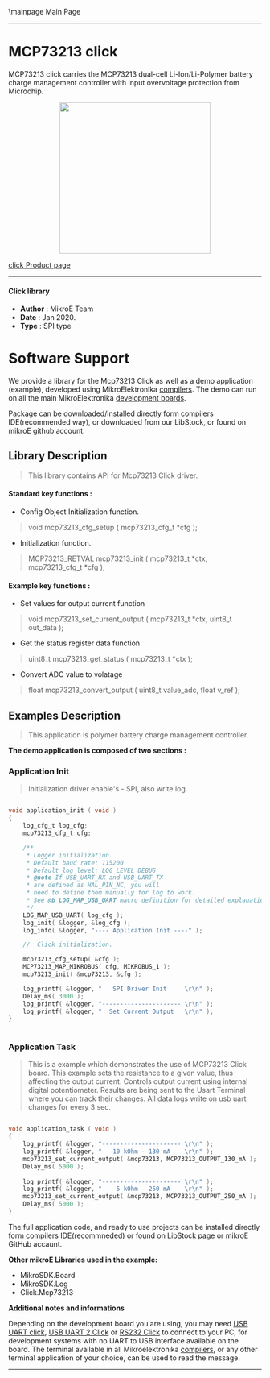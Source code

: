 \mainpage Main Page
 
 

---
# MCP73213 click

MCP73213 click carries the MCP73213 dual-cell Li-Ion/Li-Polymer battery charge management controller with input overvoltage protection from Microchip.

<p align="center">
  <img src="https://download.mikroe.com/images/click_for_ide/mcp73213_click.png" height=300px>
</p>

[click Product page](https://www.mikroe.com/mcp73213-click)

---


#### Click library 

- **Author**        : MikroE Team
- **Date**          : Jan 2020.
- **Type**          : SPI type


# Software Support

We provide a library for the Mcp73213 Click 
as well as a demo application (example), developed using MikroElektronika 
[compilers](https://shop.mikroe.com/compilers). 
The demo can run on all the main MikroElektronika [development boards](https://shop.mikroe.com/development-boards).

Package can be downloaded/installed directly form compilers IDE(recommended way), or downloaded from our LibStock, or found on mikroE github account. 

## Library Description

> This library contains API for Mcp73213 Click driver.

#### Standard key functions :

- Config Object Initialization function.
> void mcp73213_cfg_setup ( mcp73213_cfg_t *cfg ); 
 
- Initialization function.
> MCP73213_RETVAL mcp73213_init ( mcp73213_t *ctx, mcp73213_cfg_t *cfg );

#### Example key functions :

- Set values for output current function
> void mcp73213_set_current_output ( mcp73213_t *ctx, uint8_t out_data );
 
- Get the status register data function
> uint8_t mcp73213_get_status ( mcp73213_t *ctx );

- Convert ADC value to volatage
> float mcp73213_convert_output ( uint8_t value_adc, float v_ref );

## Examples Description

> This application is polymer battery charge management controller.

**The demo application is composed of two sections :**

### Application Init 

> Initialization driver enable's - SPI, also write log.

```c

void application_init ( void )
{
    log_cfg_t log_cfg;
    mcp73213_cfg_t cfg;

    /** 
     * Logger initialization.
     * Default baud rate: 115200
     * Default log level: LOG_LEVEL_DEBUG
     * @note If USB_UART_RX and USB_UART_TX 
     * are defined as HAL_PIN_NC, you will 
     * need to define them manually for log to work. 
     * See @b LOG_MAP_USB_UART macro definition for detailed explanation.
     */
    LOG_MAP_USB_UART( log_cfg );
    log_init( &logger, &log_cfg );
    log_info( &logger, "---- Application Init ----" );

    //  Click initialization.

    mcp73213_cfg_setup( &cfg );
    MCP73213_MAP_MIKROBUS( cfg, MIKROBUS_1 );
    mcp73213_init( &mcp73213, &cfg );

    log_printf( &logger, "   SPI Driver Init     \r\n" );
    Delay_ms( 3000 );
    log_printf( &logger, "---------------------- \r\n" );
    log_printf( &logger, "  Set Current Output   \r\n" );
}
  
```

### Application Task

> This is a example which demonstrates the use of MCP73213 Click board.
> This example sets the resistance to a given value, thus affecting the output current.
> Controls output current using internal digital potentiometer.
> Results are being sent to the Usart Terminal where you can track their changes.
> All data logs write on usb uart changes for every 3 sec.

```c

void application_task ( void )
{
    log_printf( &logger, "---------------------- \r\n" );
    log_printf( &logger, "   10 kOhm - 130 mA    \r\n" );
    mcp73213_set_current_output( &mcp73213, MCP73213_OUTPUT_130_mA );
    Delay_ms( 5000 );
    
    log_printf( &logger, "---------------------- \r\n" );
    log_printf( &logger, "    5 kOhm - 250 mA    \r\n" );
    mcp73213_set_current_output( &mcp73213, MCP73213_OUTPUT_250_mA );
    Delay_ms( 5000 );
}

```

The full application code, and ready to use projects can be  installed directly form compilers IDE(recommneded) or found on LibStock page or mikroE GitHub accaunt.

**Other mikroE Libraries used in the example:** 

- MikroSDK.Board
- MikroSDK.Log
- Click.Mcp73213

**Additional notes and informations**

Depending on the development board you are using, you may need 
[USB UART click](https://shop.mikroe.com/usb-uart-click), 
[USB UART 2 Click](https://shop.mikroe.com/usb-uart-2-click) or 
[RS232 Click](https://shop.mikroe.com/rs232-click) to connect to your PC, for 
development systems with no UART to USB interface available on the board. The 
terminal available in all Mikroelektronika 
[compilers](https://shop.mikroe.com/compilers), or any other terminal application 
of your choice, can be used to read the message.



---
